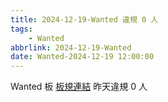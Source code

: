 ```yaml
---
title: 2024-12-19-Wanted 違規 0 人
tags:
    - Wanted
abbrlink: 2024-12-19-Wanted
date: Wanted-2024-12-19 12:00:00
---
```

Wanted 板 [板規連結](https://www.ptt.cc/bbs/Wanted/M.1608829773.A.D3B.html)
昨天違規 0 人
